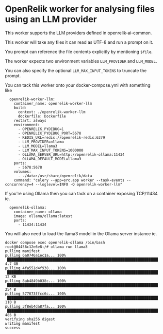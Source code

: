 # OpenRelik worker for analysing files using an LLM provider

This worker supports the LLM providers defined in openrelik-ai-common.

This worker will take any files it can read as UTF-8 and run a prompt on it.

You prompt can reference the file contents explicitly by mentioning `$file`.

The worker expects two environment variables `LLM_PROVIDER` and `LLM_MODEL`.

You can also specify the optional `LLM_MAX_INPUT_TOKENS` to truncate the prompt.

You can tack this worker onto your docker-compose.yml with something like
```
  openrelik-worker-llm:
    container_name: openrelik-worker-llm
    build:
      context: ./openrelik-worker-llm
      dockerfile: Dockerfile
    restart: always
    environment:
      - OPENRELIK_PYDEBUG=1
      - OPENRELIK_PYDEBUG_PORT=5678
      - REDIS_URL=redis://openrelik-redis:6379
      - LLM_PROVIDER=ollama
      - LLM_MODEL=llama3
      - LLM_MAX_INPUT_TOKENS=1000000
      - OLLAMA_SERVER_URL=http://openrelik-ollama:11434
      - OLLAMA_DEFAULT_MODEL=llama3
    ports:
      - 5678:5678
    volumes:
      - ./data:/usr/share/openrelik/data
    command: "celery --app=src.app worker --task-events --concurrency=4 --loglevel=INFO -Q openrelik-worker-llm"
```

If you're using Ollama then you can tack on a container exposing TCP/11434 ie.
```
  openrelik-ollama:
    container_name: ollama
    image: ollama/ollama:latest
    ports:
      - 11434:11434
```

You will also need to load the llama3 model in the Ollama server instance ie.
```
docker compose exec openrelik-ollama /bin/bash
root@04456c12e6e8:/# ollama run llama3
pulling manifest 
pulling 6a0746a1ec1a... 100% ▕█████████████████████████████████████████████████████████████████████████████████▏ 4.7 GB                         
pulling 4fa551d4f938... 100% ▕█████████████████████████████████████████████████████████████████████████████████▏  12 KB                         
pulling 8ab4849b038c... 100% ▕█████████████████████████████████████████████████████████████████████████████████▏  254 B                         
pulling 577073ffcc6c... 100% ▕█████████████████████████████████████████████████████████████████████████████████▏  110 B                         
pulling 3f8eb4da87fa... 100% ▕█████████████████████████████████████████████████████████████████████████████████▏  485 B                         
verifying sha256 digest 
writing manifest 
success
```
